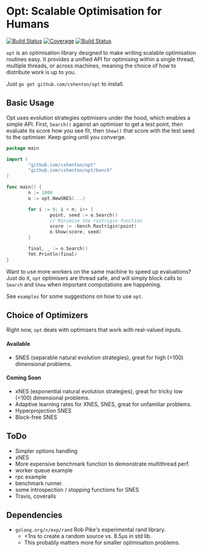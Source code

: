 # Opt: Scalable Optimisation for Humans
[![Build Status](https://img.shields.io/travis/cshenton/opt.svg)](https://travis-ci.org/cshenton/opt)
[![Coverage](https://img.shields.io/coveralls/github/cshenton/opt.svg)](https://coveralls.io/github/cshenton/opt)
[![Build Status](https://travis-ci.org/cshenton/seer.svg?branch=master)](https://travis-ci.org/cshenton/seer)


`opt` is an optimisation library designed to make writing scalable optimisation
routines easy. It provides a unified API for optimising within a single thread,
multiple threads, or across machines, meaning the choice of how to distribute work
is up to you.

Just `go get github.com/cshenton/opt` to install.


## Basic Usage

Opt uses evolution strategies optimisers under the hood, which enables a simple API.
First, `Search()` against an optimiser to get a test point, then evaluate its score how
you see fit, then `Show()` that score with the test seed to the optimiser. Keep going
until you converge.

```go
package main

import (
        "github.com/cshenton/opt"
        "github.com/cshenton/opt/bench"
)

func main() {
        n := 1000
        o := opt.NewSNES(...)

        for i := 0; i < n; i++ {
                point, seed := o.Search()
                // Minimise the rastrigin function
                score := -bench.Rastrigin(point)
                o.Show(score, seed)
        }

        final, _ := o.Search()
        fmt.Println(final)
}
```

Want to use more workers on the same machine to speed up evaluations? Just do it,
`opt` optimisers are thread safe, and will simply block calls to `Search` and `Show`
when important computations are happening.

See `examples` for some suggestions on how to use `opt`.


## Choice of Optimizers

Right now, `opt` deals with optimisers that work with real-valued inputs.

#### Available
- SNES (separable natural evolution strategies), great for high (>100) dimensional problems.

#### Coming Soon
- xNES (exponential natural evolution strategies), great for tricky low (<100) dimensional problems.
- Adaptive learning rates for XNES, SNES, great for unfamiliar problems.
- Hyperprojection SNES
- Block-free SNES


## ToDo

- Simpler options handling
- xNES
- More expensive benchmark function to demonstrate multithread perf.
- worker queue example
- rpc example
- benchmark runner.
- some introspection / stopping functions for SNES
- Travis, coveralls

## Dependencies

- `golang.org/x/exp/rand` Rob Pike's experimental rand library.
    - <1ns to create a random source vs. 8.5µs in std lib.
    - This probably matters more for smaller optimisation problems.
